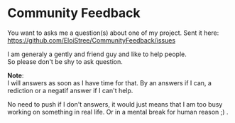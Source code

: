 # Community Feedback

You want to asks me a question(s) about one of my project. Sent it here:  
https://github.com/EloiStree/CommunityFeedback/issues  

I am generaly a gently and friend guy and like to help people.  
So please don't be shy to ask question.  

**Note**:  
I will answers as soon as I have time for that. 
By an answers if I can, a rediction or a negatif answer if I can't help.

No need to push if I don't answers, it would just means that I am too busy working on something in real life. 
Or in a mental break for human reason ;) . 

